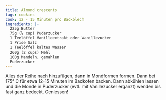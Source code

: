 ```yaml
---
title: Almond crescents
tags: cookies
cook: 12 - 15 Minuten pro Backblech
ingredients: |-
  225g Butter
  75g (½ cup) Puderzucker
  1 Teelöffel Vanilleextrakt oder Vanillezucker
  1 Prise Salz
  1 Teelöffel kaltes Wasser
  260g (2 cups) Mehl
  100g Mandeln, gemahlen
  Puderzucker
---
```


Alles der Reihe nach hinzufügen, dann in Mondformen formen. Dann bei 175° C für etwa 12-15 Minuten im Backofen backen. Dann abkühlen lassen und die Monde in Puderzucker (evtl. mit Vanillezucker ergänzt) wenden bis fast ganz bedeckt. Geniessen!
